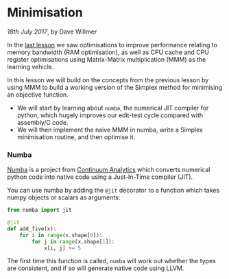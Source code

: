 
# Minimisation

*18th July 2017*, by Dave Willmer

In the [last lesson](../2017_06_performance_basics) we saw optimisations to
improve performance relating to memory bandwidth (RAM optimisation), as well as CPU cache and CPU register
optimisations using Matrix-Matrix multiplication (MMM) as the learning vehicle.

In this lesson we will build on the concepts from the previous lesson by
using MMM to build a working version of the Simplex method for minimising
an objective function.

- We will start by learning about `numba`, the numerical
JIT compiler for python, which hugely improves our edit-test cycle compared
with assembly/C code.
- We will then implement the naive MMM in numba,
write a Simplex minimisation routine, and then optimise it.

### Numba

[Numba](https://www.numba.org) is a project from [Continuum Analytics](https://continuum.io)
which converts numerical python code into native code using a Just-In-Time
compiler (JIT).

You can use numba by adding the `@jit` decorator to a function which takes
numpy objects or scalars as arguments:

```python
from numba import jit

@jit
def add_five(x):
    for i in range(x.shape[0]):
        for j in range(x.shape[1]):
            x[i, j] += 5
```

The first time this function is called, `numba` will work out whether the
types are consistent, and if so will generate native code using LLVM.
